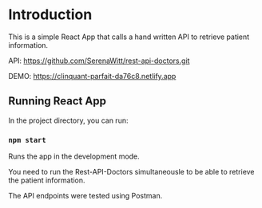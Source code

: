 # Introduction

This is a simple React App that calls a hand written API to retrieve patient information. 

API: https://github.com/SerenaWitt/rest-api-doctors.git

DEMO: https://clinquant-parfait-da76c8.netlify.app


## Running React App
In the project directory, you can run:

### `npm start`

Runs the app in the development mode.

You need to run the Rest-API-Doctors simultaneousle to be able to retrieve the patient information.

The API endpoints were tested using Postman. 